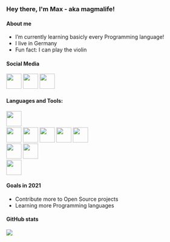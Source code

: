 ### Hey there, I'm Max - aka magmalife!

#### About me
- I’m currently learning basicly every Programming language!
- I live in Germany
- Fun fact: I can play the violin

#### Social Media

[<img src="https://i.imgur.com/mAfp2vz.png" width="40px"></img>][twitter]
[<img src="https://i.imgur.com/AozsCZm.png" width="40px"></img>][instagram]
[<img src="https://i.imgur.com/0w0wcV1.png" width="40px"></img>][youtube]

#### Languages and Tools:
<img src="https://i.imgur.com/q7gXvUo.png" width="40px"></img> &nbsp;	
<img src="https://i.imgur.com/A0x1qXS.png" width="40px"></img> 
<img src="https://i.imgur.com/2zAe6BN.png" width="40px"></img>
<img src="https://i.imgur.com/pjVKHlE.png" width="40px"></img>
<img src="https://i.imgur.com/dJUT9vr.png" width="40px"></img>
<img src="https://i.imgur.com/waU6iOJ.png" width="40px"></img> &nbsp;	
<img src="https://i.imgur.com/0dzxubP.png" width="40px"></img> 
<img src="https://i.imgur.com/Z6SK6XX.png" width="40px"></img> &nbsp;	
<img src="https://i.imgur.com/3QqJGqn.png" width="40px"></img>


#### Goals in 2021
- Contribute more to Open Source projects
- Learning more Programming languages

#### GitHub stats
<img src="https://github-readme-stats.vercel.app/api?username=magmalife&count_private=true&show_icons=true&theme=nord"></img>

[youtube]: https://www.youtube.com/channel/UCF-aPa-bj2vlUqQTIQnBhQQ
[twitter]: https://twitter.com/magmalifes
[instagram]: https://instagram.com/magmalife
